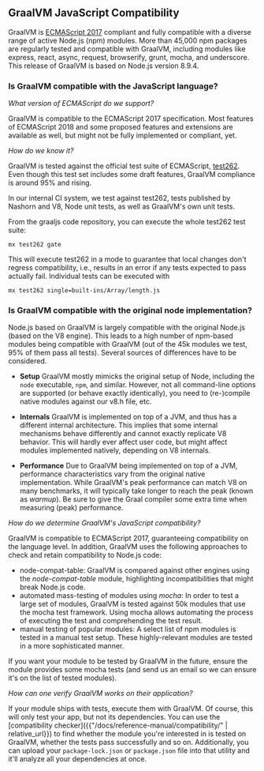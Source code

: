 ## GraalVM JavaScript Compatibility

GraalVM is [ECMAScript 2017](http://www.ecma-international.org/ecma-262/8.0/index.html) compliant and fully compatible with a diverse range of active Node.js (npm) modules.
More than 45,000 npm packages are regularly tested and compatible with GraalVM, including modules like express, react, async, request, browserify, grunt, mocha, and underscore.
This release of GraalVM is based on Node.js version 8.9.4.

### Is GraalVM compatible with the JavaScript language?

_What version of ECMAScript do we support?_

GraalVM is compatible to the ECMAScript 2017 specification.
Most features of ECMAScript 2018 and some proposed features and extensions are available as well, but might not be fully implemented or compliant, yet.

_How do we know it?_

GraalVM is tested against the official test suite of ECMAScript, [test262](https://github.com/tc39/test262).
Even though this test set includes some draft features, GraalVM compliance is around 95% and rising.

In our internal CI system, we test against test262, tests published by Nashorn and V8, Node unit tests, as well as GraalVM's own unit tests.


From the graaljs code repository, you can execute the whole test262 test suite:
```
mx test262 gate
```

This will execute test262 in a mode to guarantee that local changes don't regress compatibility, i.e., results in an error if any tests expected to pass actually fail.
Individual tests can be executed with
```
mx test262 single=built-ins/Array/length.js
```

### Is GraalVM compatible with the original node implementation?

Node.js based on GraalVM is largely compatible with the original Node.js (based on the V8 engine).
This leads to a high number of npm-based modules being compatible with GraalVM (out of the 45k modules we test, 95% of them pass all tests).
Several sources of differences have to be considered.

- **Setup**
GraalVM mostly mimicks the original setup of Node, including the `node` executable, `npm`, and similar. However, not all command-line options are supported (or behave exactly identically), you need to (re-)compile native modules against our v8.h file, etc.

- **Internals**
GraalVM is implemented on top of a JVM, and thus has a different internal architecture. This implies that some internal mechanisms behave differently and cannot exactly replicate V8 behavior. This will hardly ever affect user code, but might affect modules implemented natively, depending on V8 internals.

- **Performance**
Due to GraalVM being implemented on top of a JVM, performance characteristics vary from the original native implementation. While GraalVM's peak performance can match V8 on many benchmarks, it will typically take longer to reach the peak (known as _warmup_). Be sure to give the Graal compiler some extra time when measuring (peak) performance.

_How do we determine GraalVM's JavaScript compatibility?_

GraalVM is compatible to ECMAScript 2017, guaranteeing compatibility on the language level.
In addition, GraalVM uses the following approaches to check and retain compatibility to Node.js code:

* node-compat-table: GraalVM is compared against other engines using the _node-compat-table_ module, highlighting incompatibilities that might break Node.js code.
* automated mass-testing of modules using _mocha_: In order to test a large set of modules, GraalVM is tested against 50k modules that use the mocha test framework. Using mocha allows automating the process of executing the test and comprehending the test result.
* manual testing of popular modules: A select list of npm modules is tested in a manual test setup. These highly-relevant modules are tested in a more sophisticated manner.

If you want your module to be tested by GraalVM in the future, ensure the module provides some mocha tests (and send us an email so we can ensure it's on the list of tested modules).

_How can one verify GraalVM works on their application?_

If your module ships with tests, execute them with GraalVM.
Of course, this will only test your app, but not its dependencies.
You can use the [compatibility checker]({{"/docs/reference-manual/compatibility/" | relative_url}}) to find whether the module you're interested in is tested on GraalVM, whether the tests pass successfully and so on.
Additionally, you can upload your `package-lock.json` or `package.json` file into that utility and it'll analyze all your dependencies at once.
